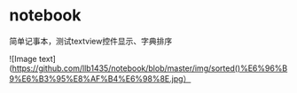 # notebook
简单记事本，测试textview控件显示、字典排序

![Image text](https://github.com/llb1435/notebook/blob/master/img/sorted()%E6%96%B9%E6%B3%95%E8%AF%B4%E6%98%8E.jpg）
